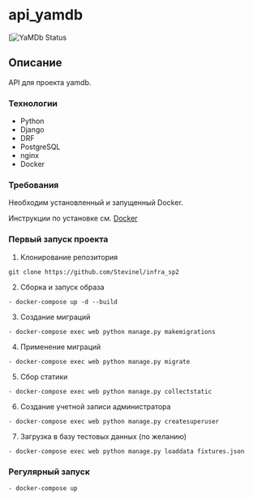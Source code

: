 # api_yamdb
[![YaMDb Status](https://github.com/Stevinel/yamdb_final/workflows/yamdb_workflow/badge.svg)

## Описание
API для проекта yamdb.

### Технологии
- Python
- Django
- DRF
- PostgreSQL
- nginx
- Docker

### Требования
Необходим установленный и запущенный Docker.

Инструкции по установке см. [Docker](https://www.docker.com/get-started#h_installation)

### Первый запуск проекта
     
1. Клонирование репозитория 
```
git clone https://github.com/Stevinel/infra_sp2
```
2. Сборка и запуск образа 
```
- docker-compose up -d --build
```
3. Создание миграций
```
- docker-compose exec web python manage.py makemigrations
```
4. Применение миграций
```
- docker-compose exec web python manage.py migrate
```
5. Сбор статики
```
- docker-compose exec web python manage.py collectstatic
```
6. Создание учетной записи администратора
```
- docker-compose exec web python manage.py createsuperuser
```
7. Загрузка в базу тестовых данных (по желанию) 
```
- docker-compose exec web python manage.py loaddata fixtures.json
```

### Регулярный запуск       
```bash
- docker-compose up
```

